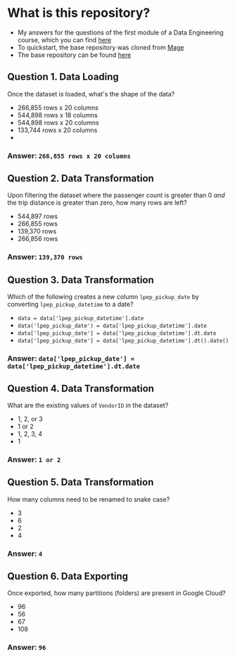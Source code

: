 # What is this repository?
* My answers for the questions of the first module of a Data Engineering course, which you can find [here](https://github.com/DataTalksClub/data-engineering-zoomcamp/tree/main)
* To quickstart, the base repository was cloned from [Mage](https://docs.mage.ai/introduction/overview)
* The base repository can be found [here](https://github.com/mage-ai/compose-quickstart.git)

## Question 1. Data Loading

Once the dataset is loaded, what's the shape of the data?

* 266,855 rows x 20 columns
* 544,898 rows x 18 columns
* 544,898 rows x 20 columns
* 133,744 rows x 20 columns
* 
### Answer: `266,855 rows x 20 columns`

## Question 2. Data Transformation

Upon filtering the dataset where the passenger count is greater than 0 _and_ the trip distance is greater than zero, how many rows are left?

* 544,897 rows
* 266,855 rows
* 139,370 rows
* 266,856 rows

### Answer: `139,370 rows`

## Question 3. Data Transformation

Which of the following creates a new column `lpep_pickup_date` by converting `lpep_pickup_datetime` to a date?

* `data = data['lpep_pickup_datetime'].date`
* `data('lpep_pickup_date') = data['lpep_pickup_datetime'].date`
* `data['lpep_pickup_date'] = data['lpep_pickup_datetime'].dt.date`
* `data['lpep_pickup_date'] = data['lpep_pickup_datetime'].dt().date()`

### Answer: `data['lpep_pickup_date'] = data['lpep_pickup_datetime'].dt.date`

## Question 4. Data Transformation

What are the existing values of `VendorID` in the dataset?

* 1, 2, or 3
* 1 or 2
* 1, 2, 3, 4
* 1

### Answer: `1 or 2`

## Question 5. Data Transformation

How many columns need to be renamed to snake case?

* 3
* 6
* 2
* 4

### Answer: `4`

## Question 6. Data Exporting

Once exported, how many partitions (folders) are present in Google Cloud?

* 96
* 56
* 67
* 108

### Answer: `96`

